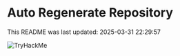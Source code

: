 # Auto Regenerate Repository

This README was last updated: 2025-03-31 22:29:57

 ![TryHackMe](https://tryhackme.com/badge/533634)